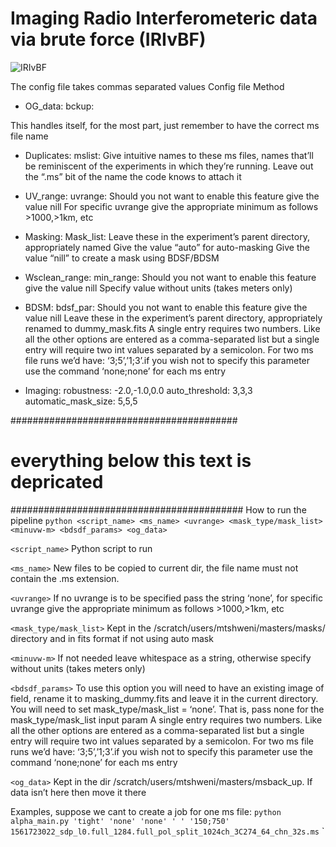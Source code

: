 # Imaging Radio Interferometeric data via brute force (IRIvBF)
![IRIvBF](https://github.com/LeonMtshweni/IRIvBF/blob/master/IRIvBF.jpeg)

The config file takes commas separated values
Config file Method
- OG_data: 
    bckup: 

This handles itself, for the most part, just remember to have the correct ms file name
- Duplicates:
    mslist: 
Give intuitive names to these ms files, names that’ll be reminiscent of the experiments in which they’re running.
Leave out the “.ms” bit of the name the code knows to attach it

- UV_range:
    uvrange: 
Should you not want to enable this feature give the value nill
 For specific uvrange give the appropriate minimum as follows \>1000,\>1km, etc


- Masking:
    Mask_list:
Leave these in the experiment’s parent directory, appropriately named
Give the value “auto” for auto-masking
Give the value “nill” to create a mask using BDSF/BDSM

- Wsclean_range:
    min_range:
Should you not want to enable this feature give the value nill
Specify value without units (takes meters only)

- BDSM:
    bdsf_par: 
Should you not want to enable this feature give the value nill
Leave these in the experiment’s parent directory, appropriately renamed to dummy_mask.fits
A single entry requires two numbers. Like all the other options are entered as a comma-separated list but a single entry will require two int values separated by a semicolon. 
For two ms file runs we’d have: ‘3;5’,’1;3’.if you wish not to specify this parameter use the command ‘none;none’ for each ms entry


- Imaging:
    robustness: -2.0,-1.0,0.0
    auto_threshold: 3,3,3
    automatic_mask_size: 5,5,5
    
#########################################
# everything below this text is depricated
##########################################
How to run the pipeline
`python <script_name> <ms_name> <uvrange> <mask_type/mask_list> <minuvw-m> <bdsdf_params> <og_data>`

`<script_name>`
Python script to run

`<ms_name>`
New files to be copied to current dir, the file name must not contain the .ms extension.

`<uvrange>`
If no uvrange is to be specified pass the string ‘none’, for specific uvrange give the appropriate minimum as follows \>1000,\>1km, etc

`<mask_type/mask_list>`
Kept in the /scratch/users/mtshweni/masters/masks/ directory and in fits format if not using auto mask

`<minuvw-m>`
If not needed leave whitespace as a string, otherwise specify without units (takes meters only)

`<bdsdf_params>`
To use this option you will need to have an existing image of field, rename it to masking_dummy.fits and leave it in the current directory. 
You will need to set mask_type/mask_list = ‘none’. That is, pass none for the mask_type/mask_list input param
A single entry requires two numbers. Like all the other options are entered as a comma-separated list but a single entry will require two int values separated by a semicolon. 
For two ms file runs we’d have: ‘3;5’,’1;3’.if you wish not to specify this parameter use the command ‘none;none’ for each ms entry

`<og_data>`
Kept in the dir /scratch/users/mtshweni/masters/msback_up. If data isn’t here then move it there 

Examples, suppose we cant to create a job for one ms file:
`python alpha_main.py 'tight' 'none' 'none' ' ' '150;750' 1561723022_sdp_l0.full_1284.full_pol_split_1024ch_3C274_64_chn_32s.ms`
`
